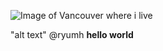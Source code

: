 ![Image of Vancouver where i live](https://en.wikipedia.org/wiki/Vancouver#/media/File:Concord_Pacific_Master_Plan_Area.jpg)

"alt text" @ryumh **hello world**

